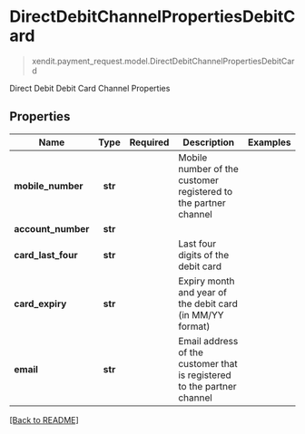 # DirectDebitChannelPropertiesDebitCard
> xendit.payment_request.model.DirectDebitChannelPropertiesDebitCard

Direct Debit Debit Card Channel Properties

## Properties
| Name | Type | Required | Description | Examples |
|------------|:-------------:|:-------------:|-------------|:-------------:|
| **mobile_number** | **str** | | Mobile number of the customer registered to the partner channel  |  |
| **account_number** | **str** | |   |  |
| **card_last_four** | **str** | | Last four digits of the debit card  |  |
| **card_expiry** | **str** | | Expiry month and year of the debit card (in MM/YY format)  |  |
| **email** | **str** | | Email address of the customer that is registered to the partner channel  |  |


[[Back to README]](../../README.md)


